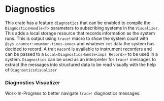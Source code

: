 # Diagnostics

This crate has a feature `diagnostics` that can be enabled to compile the
`DiagnosticsHandle<T>` parameters to subscribing systems in the `Visualizer`.
This adds a local storage resource that records information as the system runs.
This is output using `trace!` macro to show the system count with `@sys.counter:<number-times-exec>` and
whatever `ext` data the system has decided to record. A trait
`Record` is available to instrument recorders and can be passed to a
`Local<DiagnosticsHandle<impl Record>>` to be used in a system. `Diagnostics` can be used
as an interpreter for `trace!` messages to extract the messages into structured data
to be read visually with the help of `DiagnosticsVisualizer`

### Diagnostics Visualizer

Work-In-Progress to better navigate `trace!` diagnostics messages.